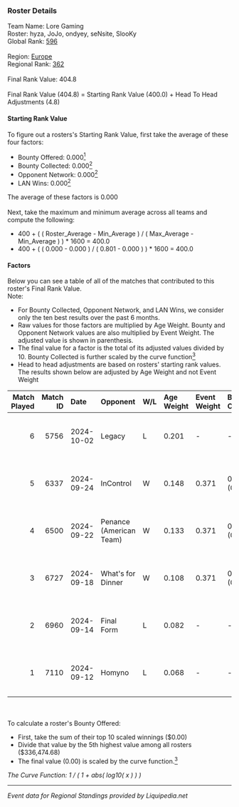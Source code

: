 ### Roster Details<br />
Team Name: Lore Gaming<br />
Roster: hyza, JoJo, ondyey, seNsite, SlooKy<br />
Global Rank: [596](../standings_global.md)<br />
<br />
Region: [Europe]( ../standings_europe.md)<br />
Regional Rank: [362]( ../standings_europe.md)<br />
<br />
Final Rank Value:  404.8<br />
<br />
Final Rank Value (404.8) = Starting Rank Value (400.0) + Head To Head Adjustments (4.8)<br />

#### Starting Rank Value<br />
To figure out a rosters's Starting Rank Value, first take the average of these four factors:<br />
- Bounty Offered: 0.000[<sup>1</sup>](#table2)
- Bounty Collected: 0.000[<sup>2</sup>](#table1)
- Opponent Network: 0.000[<sup>2</sup>](#table1)
- LAN Wins: 0.000[<sup>2</sup>](#table1)

The average of these factors is 0.000<br />
<br />
Next, take the maximum and minimum average across all teams and compute the following:<br />
- 400 + ( ( Roster_Average - Min_Average ) / ( Max_Average - Min_Average ) ) * 1600 = 400.0
- 400 + ( ( 0.000 - 0.000 ) / ( 0.801 - 0.000 ) ) * 1600 = 400.0


#### Factors<br />
Below you can see a table of all of the matches that contributed to this roster's Final Rank Value.<br />
Note:<br />

- For Bounty Collected, Opponent Network, and LAN Wins, we consider only the ten best results over the past 6 months.
- Raw values for those factors are multiplied by Age Weight. Bounty and Opponent Network values are also multiplied by Event Weight. The adjusted value is shown in parenthesis.
- The final value for a factor is the total of its adjusted values divided by 10. Bounty Collected is further scaled by the curve function[<sup>3</sup>](#curveFunction)
- Head to head adjustments are based on rosters' starting rank values. The results shown below are adjusted by Age Weight and not Event Weight
<span id="table1"></span><br />


| Match Played | Match ID | Date       | Opponent                | W/L | Age Weight | Event Weight | Bounty Collected | Opponent Network | LAN Wins  | H2H Adj. | Roster                              |
| -: | -: | :- | :- | :- | :- | :- | :- | :- | :- | -: | :- |
|            6 |     5756 | 2024-10-02 | Legacy                  | L   | 0.201      | -            | -                | -                | -         |    -0.38 | hyza, JoJo, ondyey, seNsite, SlooKy |
|            5 |     6337 | 2024-09-24 | InControl               | W   | 0.148      | 0.371        | 0.000 (0.000)    | 0.006 (0.000)    | 0 (0.000) |     2.33 | hyza, JoJo, ondyey, seNsite, SlooKy |
|            4 |     6500 | 2024-09-22 | Penance (American Team) | W   | 0.133      | 0.371        | 0.000 (0.000)    | 0.004 (0.000)    | 0 (0.000) |     2.10 | hyza, JoJo, ondyey, seNsite, SlooKy |
|            3 |     6727 | 2024-09-18 | What's for Dinner       | W   | 0.108      | 0.371        | 0.000 (0.000)    | 0.000 (0.000)    | 0 (0.000) |     1.70 | hyza, JoJo, ondyey, seNsite, SlooKy |
|            2 |     6960 | 2024-09-14 | Final Form              | L   | 0.082      | -            | -                | -                | -         |    -0.60 | hyza, JoJo, ondyey, seNsite, SlooKy |
|            1 |     7110 | 2024-09-12 | Homyno                  | L   | 0.068      | -            | -                | -                | -         |    -0.32 | hyza, JoJo, ondyey, seNsite, SlooKy |

<br />
<span id="table2"></span><br />
To calculate a roster's Bounty Offered:<br />

- First, take the sum of their top 10 scaled winnings ($0.00)
- Divide that value by the 5th highest value among all rosters ($336,474.68)
- The final value (0.00) is scaled by the curve function.[<sup>3</sup>](#curveFunction)

<span id="curveFunction"></span>_The Curve Function: 1 / ( 1 + abs( log10( x ) ) )_<br />

---
_Event data for Regional Standings provided by Liquipedia.net_<br />
